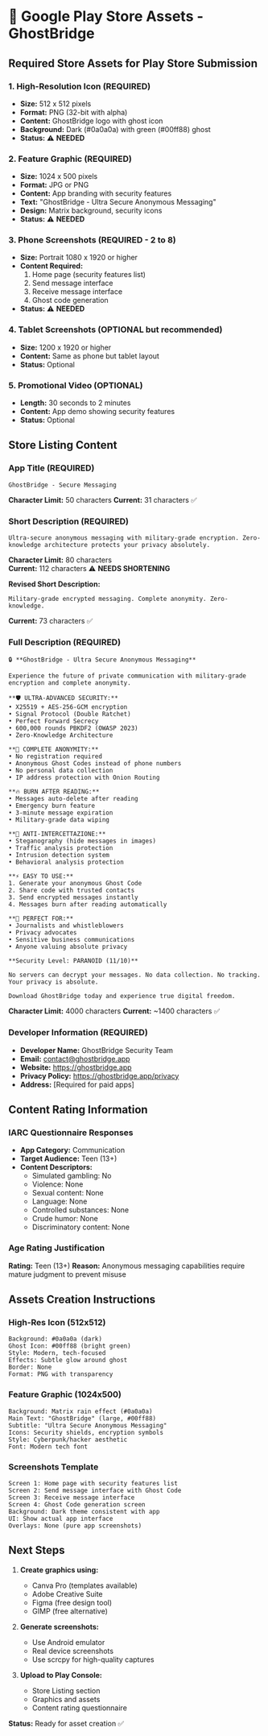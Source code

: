 # 🎨 Google Play Store Assets - GhostBridge

## Required Store Assets for Play Store Submission

### 1. **High-Resolution Icon** (REQUIRED)
- **Size:** 512 x 512 pixels
- **Format:** PNG (32-bit with alpha)
- **Content:** GhostBridge logo with ghost icon
- **Background:** Dark (#0a0a0a) with green (#00ff88) ghost
- **Status:** ⚠️ **NEEDED**

### 2. **Feature Graphic** (REQUIRED)
- **Size:** 1024 x 500 pixels  
- **Format:** JPG or PNG
- **Content:** App branding with security features
- **Text:** "GhostBridge - Ultra Secure Anonymous Messaging"
- **Design:** Matrix background, security icons
- **Status:** ⚠️ **NEEDED**

### 3. **Phone Screenshots** (REQUIRED - 2 to 8)
- **Size:** Portrait 1080 x 1920 or higher
- **Content Required:**
  1. Home page (security features list)
  2. Send message interface
  3. Receive message interface
  4. Ghost code generation
- **Status:** ⚠️ **NEEDED**

### 4. **Tablet Screenshots** (OPTIONAL but recommended)
- **Size:** 1200 x 1920 or higher
- **Content:** Same as phone but tablet layout
- **Status:** Optional

### 5. **Promotional Video** (OPTIONAL)
- **Length:** 30 seconds to 2 minutes
- **Content:** App demo showing security features
- **Status:** Optional

## Store Listing Content

### App Title (REQUIRED)
```
GhostBridge - Secure Messaging
```
**Character Limit:** 50 characters
**Current:** 31 characters ✅

### Short Description (REQUIRED)
```
Ultra-secure anonymous messaging with military-grade encryption. Zero-knowledge architecture protects your privacy absolutely.
```
**Character Limit:** 80 characters  
**Current:** 112 characters ⚠️ **NEEDS SHORTENING**

**Revised Short Description:**
```
Military-grade encrypted messaging. Complete anonymity. Zero-knowledge.
```
**Current:** 73 characters ✅

### Full Description (REQUIRED)
```
🔒 **GhostBridge - Ultra Secure Anonymous Messaging**

Experience the future of private communication with military-grade encryption and complete anonymity.

**🛡️ ULTRA-ADVANCED SECURITY:**
• X25519 + AES-256-GCM encryption
• Signal Protocol (Double Ratchet)
• Perfect Forward Secrecy
• 600,000 rounds PBKDF2 (OWASP 2023)
• Zero-Knowledge Architecture

**👻 COMPLETE ANONYMITY:**
• No registration required
• Anonymous Ghost Codes instead of phone numbers
• No personal data collection
• IP address protection with Onion Routing

**🔥 BURN AFTER READING:**
• Messages auto-delete after reading
• Emergency burn feature
• 3-minute message expiration
• Military-grade data wiping

**🚨 ANTI-INTERCETTAZIONE:**
• Steganography (hide messages in images)
• Traffic analysis protection
• Intrusion detection system
• Behavioral analysis protection

**⚡ EASY TO USE:**
1. Generate your anonymous Ghost Code
2. Share code with trusted contacts
3. Send encrypted messages instantly
4. Messages burn after reading automatically

**🎯 PERFECT FOR:**
• Journalists and whistleblowers
• Privacy advocates
• Sensitive business communications
• Anyone valuing absolute privacy

**Security Level: PARANOID (11/10)**

No servers can decrypt your messages. No data collection. No tracking. Your privacy is absolute.

Download GhostBridge today and experience true digital freedom.
```

**Character Limit:** 4000 characters
**Current:** ~1400 characters ✅

### Developer Information (REQUIRED)
- **Developer Name:** GhostBridge Security Team
- **Email:** contact@ghostbridge.app  
- **Website:** https://ghostbridge.app
- **Privacy Policy:** https://ghostbridge.app/privacy
- **Address:** [Required for paid apps]

## Content Rating Information

### IARC Questionnaire Responses
- **App Category:** Communication
- **Target Audience:** Teen (13+)
- **Content Descriptors:**
  - Simulated gambling: No
  - Violence: None
  - Sexual content: None
  - Language: None
  - Controlled substances: None
  - Crude humor: None
  - Discriminatory content: None

### Age Rating Justification
**Rating:** Teen (13+)
**Reason:** Anonymous messaging capabilities require mature judgment to prevent misuse

## Assets Creation Instructions

### High-Res Icon (512x512)
```
Background: #0a0a0a (dark)
Ghost Icon: #00ff88 (bright green)
Style: Modern, tech-focused
Effects: Subtle glow around ghost
Border: None
Format: PNG with transparency
```

### Feature Graphic (1024x500)
```
Background: Matrix rain effect (#0a0a0a)
Main Text: "GhostBridge" (large, #00ff88)
Subtitle: "Ultra Secure Anonymous Messaging"
Icons: Security shields, encryption symbols
Style: Cyberpunk/hacker aesthetic
Font: Modern tech font
```

### Screenshots Template
```
Screen 1: Home page with security features list
Screen 2: Send message interface with Ghost Code
Screen 3: Receive message interface  
Screen 4: Ghost Code generation screen
Background: Dark theme consistent with app
UI: Show actual app interface
Overlays: None (pure app screenshots)
```

## Next Steps

1. **Create graphics using:**
   - Canva Pro (templates available)
   - Adobe Creative Suite
   - Figma (free design tool)
   - GIMP (free alternative)

2. **Generate screenshots:**
   - Use Android emulator
   - Real device screenshots
   - Use scrcpy for high-quality captures

3. **Upload to Play Console:**
   - Store Listing section
   - Graphics and assets
   - Content rating questionnaire

**Status:** Ready for asset creation ✅